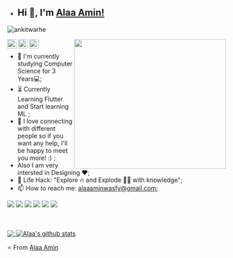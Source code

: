 - ## Hi 👋, I'm [Alaa Amin!](https://github.com/alaa-278) 
 <p align="left"> <img src="https://komarev.com/ghpvc/?username=ankitwarbhe&label=Views&color=blue&style=plastic" alt="ankitwarhe" /> </p>


<img align="right" src="https://miro.medium.com/max/1400/1*qdAW1TjCN57h1lbuuzvchg.gif"  width="350" height="300">


<a href="https://twitter.com/alaaa_amin">
  <img align="left" alt="Alaa Amin | Twitter" width="22px" src="https://cdn.jsdelivr.net/npm/simple-icons@v3/icons/twitter.svg" />
</a>
<a href="https://www.linkedin.com/in/alaa-amin-4ba0a31b3/">
  <img align="left" alt="Alaa's LinkdeIN" width="22px" src="https://cdn.jsdelivr.net/npm/simple-icons@v3/icons/linkedin.svg" />
</a>
<a href="https://www.instagram.com/alaa__lolitt/">
  <img align="left" alt="Alaa's Instagram" width="22px" src="https://cdn.jsdelivr.net/npm/simple-icons@v3/icons/instagram.svg" /><br/>
</a>





- :telescope: I'm currently studying Computer Science for 3 Years💻;
- :hourglass_flowing_sand: Currently Learning Flutter and Start learning ML ;
- 💬 I love connecting with different people so if you want any help, I'll be happy to meet you more! :) ;
-  Also I am very intersted in Designing ♥️; 
- :dart: Life Hack: "Explore :fire: and Explode :man_technologist: with knowledge";
- 📫 How to reach me: alaaaminwasfy@gmail.com;

![](https://img.shields.io/badge/Machine%20Learning-%3C%2F%3E-blueviolet) ![](https://img.shields.io/badge/Core%20Java-%3C%2F%3E-yellow) ![](https://img.shields.io/badge/Python-%7C-0%2C%2022%2C%20100) ![](https://img.shields.io/badge/Business%20English-%7C-yellowgreen) ![](https://img.shields.io/badge/SQL-%7C-orange) ![](https://img.shields.io/badge/Cloud%20Developer-%7C-blue)

<br><br>
<a href="https://github.com/ankitwarbhe">
  <img align="center" src="https://github-readme-stats.vercel.app/api/top-langs/?username=ankitwarbhe&theme=dark">
</a>
<a href="https://github.com/ankitwarbhe">
 <img align="center" src="https://github-readme-stats.vercel.app/api?username=ankitwarbhe&show_icons=true&theme=dark&line_height=30" alt="Alaa's github stats"/>
</a>

⭐️ From [Alaa Amin](https://github.com/alaa-278)

